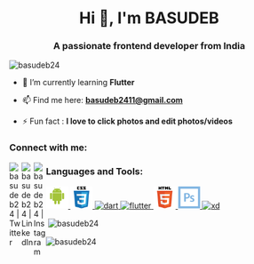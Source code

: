 <h1 align="center">Hi 👋, I'm BASUDEB</h1>
<h3 align="center">A passionate frontend developer from India</h3>

<p align="left"> <img src="https://komarev.com/ghpvc/?username=basudeb24&label=Profile%20views&color=0e75b6&style=flat" alt="basudeb24" /> </p>

- 🌱 I’m currently learning **Flutter**

- 📫 Find me here: **basudeb2411@gmail.com**

- ⚡ Fun fact : **I love to click photos and edit photos/videos**

### Connect with me:

[<img align="left" alt="basudeb24 | Twitter" width="22px" src="https://cdn.jsdelivr.net/npm/simple-icons@v3/icons/twitter.svg" />][twitter]
[<img align="left" alt="basudeb24 | LinkedIn" width="22px" src="https://cdn.jsdelivr.net/npm/simple-icons@v3/icons/linkedin.svg" />][linkedin]
[<img align="left" alt="basudeb24 | Instagram" width="22px" src="https://cdn.jsdelivr.net/npm/simple-icons@v3/icons/instagram.svg" />][instagram]


[twitter]: https://twitter.com/Basudebbasak12
[instagram]: https://www.instagram.com/b_a_s_u_d_e_b/
[linkedin]: https://www.linkedin.com/in/basudeb-basak-543b59177/





<h3 align="left">Languages and Tools:</h3>
<p align="left"> <a href="https://developer.android.com" target="_blank"> <img src="https://raw.githubusercontent.com/devicons/devicon/master/icons/android/android-original-wordmark.svg" alt="android" width="40" height="40"/> </a> <a href="https://www.w3schools.com/css/" target="_blank"> <img src="https://raw.githubusercontent.com/devicons/devicon/master/icons/css3/css3-original-wordmark.svg" alt="css3" width="40" height="40"/> </a> <a href="https://dart.dev" target="_blank"> <img src="https://www.vectorlogo.zone/logos/dartlang/dartlang-icon.svg" alt="dart" width="40" height="40"/> </a> <a href="https://flutter.dev" target="_blank"> <img src="https://www.vectorlogo.zone/logos/flutterio/flutterio-icon.svg" alt="flutter" width="40" height="40"/> </a> <a href="https://www.w3.org/html/" target="_blank"> <img src="https://raw.githubusercontent.com/devicons/devicon/master/icons/html5/html5-original-wordmark.svg" alt="html5" width="40" height="40"/> </a> <a href="https://www.photoshop.com/en" target="_blank"> <img src="https://raw.githubusercontent.com/devicons/devicon/master/icons/photoshop/photoshop-line.svg" alt="photoshop" width="40" height="40"/> </a> <a href="https://www.adobe.com/products/xd.html" target="_blank"> <img src="https://cdn.worldvectorlogo.com/logos/adobe-xd.svg" alt="xd" width="40" height="40"/> </a> </p>

<p>&nbsp;<img align="center" src="https://github-readme-stats.vercel.app/api?username=basudeb24&show_icons=true&locale=en" alt="basudeb24" /></p>

<p><img align="center" src="https://github-readme-streak-stats.herokuapp.com/?user=basudeb24&" alt="basudeb24" /></p>







